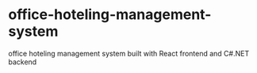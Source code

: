 # office-hoteling-management-system
office hoteling management system built with React frontend and C#.NET backend
